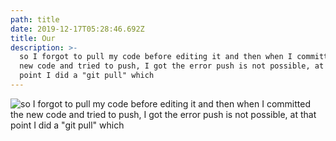 ```yaml
---
path: title
date: 2019-12-17T05:28:46.692Z
title: Our
description: >-
  so I forgot to pull my code before editing it and then when I committed the
  new code and tried to push, I got the error push is not possible, at that
  point I did a "git pull" which
---
```

![ so I forgot to pull my code before editing it and then when I committed the new code and tried to push, I got the error push is not possible, at that point I did a "git pull" which](/assets/card-3-3-3.jpg "image")
